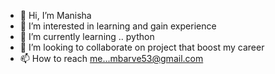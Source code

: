 - 👋 Hi, I’m Manisha
- 👀 I’m interested in learning and gain experience 
- 🌱 I’m currently learning .. python 
- 💞️ I’m looking to collaborate on project that boost my career 
- 📫 How to reach me...mbarve53@gmail.com

<!---
Manisha is a ✨ special ✨ repository because its `README.md` (this file) appears on your GitHub profile.
You can click the Preview link to take a look at your changes.
--->
